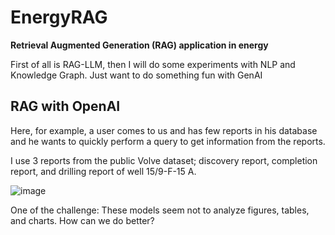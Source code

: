 # EnergyRAG
**Retrieval Augmented Generation (RAG) application in energy**

First of all is RAG-LLM, then I will do some experiments with NLP and Knowledge Graph. Just want to do something fun with GenAI

## RAG with OpenAI 

Here, for example, a user comes to us and has few reports in his database and he wants to quickly perform a query to get information from the reports.

I use 3 reports from the public Volve dataset; discovery report, completion report, and drilling report of well 15/9-F-15 A. 

![image](https://github.com/user-attachments/assets/a00c32fd-7441-4de0-8f32-a2a3bbc3c445)

One of the challenge: These models seem not to analyze figures, tables, and charts. How can we do better?
